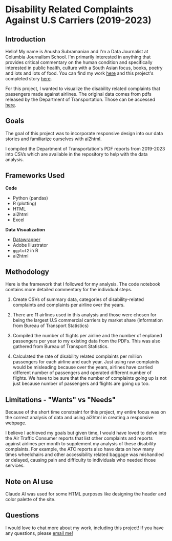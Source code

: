 # Disability Related Complaints Against U.S Carriers (2019-2023)

## Introduction

Hello! My name is Anusha Subramanian and I'm a Data Journalist at Columbia Journalism School. I'm primarily interested in anything that provides critical commentary on the human condition and specifically interested in public health, culture with a South Asian focus, books, poetry and lots and lots of food. You can find my work [here](https://anusha0712.github.io) and this project's completed story [here](https://anusha0712.github.io/airline_disability_complaints/).

For this project, I wanted to visualize the disability related complaints that passengers made against airlines. The original data comes from pdfs released by the Department of Transportation. Those can be accessed [here](https://www.transportation.gov/airconsumer/annual-report-disability-related-air-travel-complaints).

## Goals

The goal of this project was to incorporate responsive design into our data stories and familiarize ourselves with ai2html. 

I compiled the Department of Transportation's PDF reports from 2019-2023 into CSVs which are available in the repository to help with the data analysis.

## Frameworks Used

**Code**
- Python (pandas)
- R (plotting)
- HTML 
- ai2html
- Excel

**Data Visualization**
- [Datawrapper](https://www.datawrapper.de)
- Adobe Illustrator
- `ggplot2` in R
- ai2html



## Methodology 

Here is the framework that I followed for my analysis. The code notebook contains more detailed commentary for the individual steps.

1. Create CSVs of summary data, categories of disability-related complaints and complaints per airline over the years.

2. There are 11 airlines used in this analysis and those were chosen for being the largest U.S commercial carriers by market share (information from Bureau of Transport Statistics)

3. Compiled the number of flights per airline and the number of enplaned passengers per year to my existing data from the PDFs. This was also gathered from Bureau of Transport Statistics.

4. Calculated the rate of disability related complaints per million passengers for each airline and each year. Just using raw complaints would be misleading because over the years, airlines have carried different number of passengers and operated different number of flights. We have to be sure that the number of complaints going up is not just because number of passengers and flights are going up too.


## Limitations - "Wants" vs "Needs"

Because of the short time constraint for this project, my entire focus was on the correct analysis of data and using ai2html in creating a responsive webpage. 

I believe I achieved my goals but given time, I would have loved to delve into the Air Traffic Consumer reports that list other complaints and reports against airlines per month to supplement my analysis of these disability complaints. For example, the ATC reports also have data on how many times wheelchairs and other accessibility related baggage was mishandled or delayed, causing pain and difficulty to individuals who needed those services. 


## Note on AI use

Claude AI was used for some HTML purposes like designing the header and color palette of the site. 


## Questions

I would love to chat more about my work, including this project! If you have any questions, please [email me!](mailto:as7500@columbia.edu)

